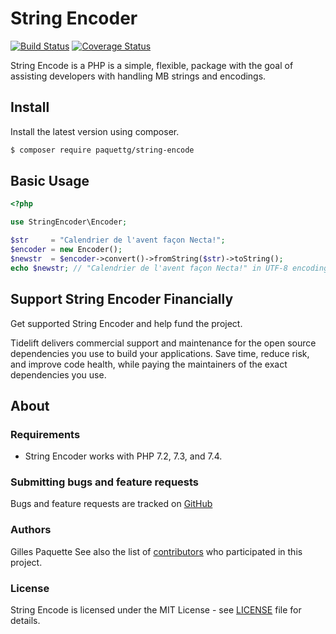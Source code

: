 # String Encoder

[![Build Status](https://travis-ci.org/paquettg/string-encoder.png)](https://travis-ci.org/paquettg/string-encoder)
[![Coverage Status](https://coveralls.io/repos/paquettg/string-encoder/badge.png)](https://coveralls.io/r/paquettg/string-encoder)

String Encode is a PHP is a simple, flexible, package with the goal of assisting developers with handling MB strings and encodings.

## Install

Install the latest version using composer.

```bash
$ composer require paquettg/string-encode
```

## Basic Usage

```php
<?php

use StringEncoder\Encoder;

$str     = "Calendrier de l'avent façon Necta!";
$encoder = new Encoder();
$newstr  = $encoder->convert()->fromString($str)->toString();
echo $newstr; // "Calendrier de l'avent façon Necta!" in UTF-8 encoding (default)
```

## Support String Encoder Financially

Get supported String Encoder and help fund the project.

Tidelift delivers commercial support and maintenance for the open source dependencies you use to build your applications. Save time, reduce risk, and improve code health, while paying the maintainers of the exact dependencies you use.

## About

### Requirements

- String Encoder works with PHP 7.2, 7.3, and 7.4.

### Submitting bugs and feature requests

Bugs and feature requests are tracked on [GitHub](https://github.com/paquettg/string-encoder/issues)

### Authors

Gilles Paquette
See also the list of [contributors](https://github.com/paquettg/string-encoder/contributors) who participated in this project.

### License
String Encode is licensed under the MIT License - see [LICENSE](LICENSE.md) file for details.
